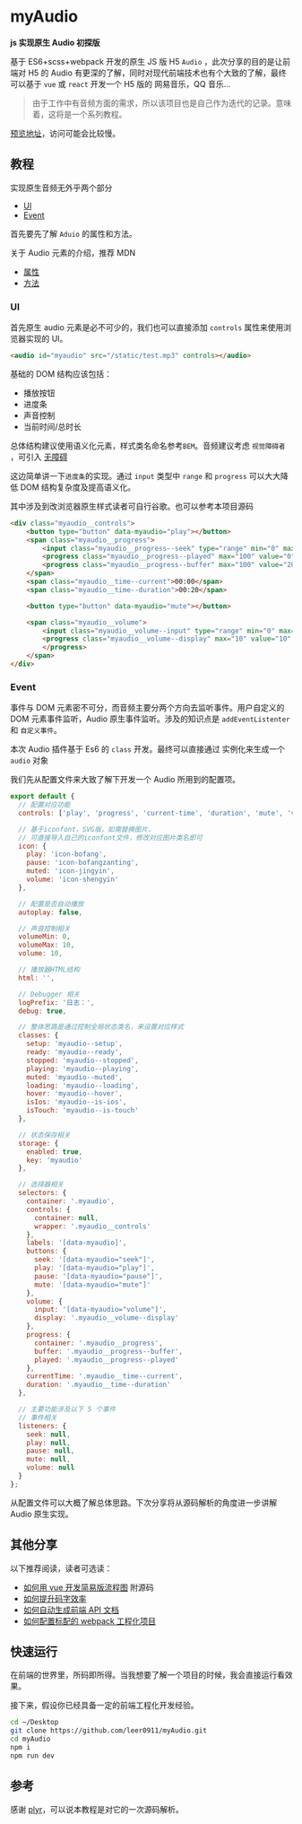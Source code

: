 # myAudio

**js 实现原生 Audio 初探版**

基于 ES6+scss+webpack 开发的原生 JS 版 H5 `Audio` ，此次分享的目的是让前端对 H5 的 Audio 有更深的了解，同时对现代前端技术也有个大致的了解，最终可以基于 `vue` 或 `react` 开发一个 H5 版的 网易音乐，QQ 音乐...

> 由于工作中有音频方面的需求，所以该项目也是自己作为迭代的记录。意味着，这将是一个系列教程。

[预览地址](https://vuedeveloper.github.io/myaudio/)，访问可能会比较慢。

## 教程

实现原生音频无外乎两个部分

* [UI](#UI)
* [Event](#Event)

首先要先了解 `Aduio` 的属性和方法。

关于 Audio 元素的介绍，推荐 MDN

* [属性](https://developer.mozilla.org/zh-CN/docs/Web/HTML/Element/audio)
* [方法](https://developer.mozilla.org/zh-CN/docs/Web/Guide/Events/Media_events)

### UI

首先原生 audio 元素是必不可少的，我们也可以直接添加 `controls` 属性来使用浏览器实现的 UI。

```html
<audio id="myaudio" src="/static/test.mp3" controls></audio>
```

基础的 DOM 结构应该包括：

* 播放按钮
* 进度条
* 声音控制
* 当前时间/总时长

总体结构建议使用语义化元素，样式类名命名参考`BEM`。音频建议考虑 `视觉障碍者` ，可引入 [无障碍](https://developer.mozilla.org/zh-CN/docs/Web/Accessibility/ARIA/ARIA_Techniques/Using_the_button_role)

这边简单讲一下`进度条`的实现。通过 `input` 类型中 `range` 和 `progress` 可以大大降低 DOM 结构复杂度及提高语义化。

其中涉及到改浏览器原生样式读者可自行谷歌。也可以参考本项目源码

```html
<div class="myaudio__controls">
    <button type="button" data-myaudio="play"></button>
    <span class="myaudio__progress">
        <input class="myaudio__progress--seek" type="range" min="0" max="100" step="0.1" value="0" data-myaudio="seek">
        <progress class="myaudio__progress--played" max="100" value="0" role="presentation"></progress>
        <progress class="myaudio__progress--buffer" max="100" value="20.43"></progress>
    </span>
    <span class="myaudio__time--current">00:00</span>
    <span class="myaudio__time--duration">00:20</span>

    <button type="button" data-myaudio="mute"></button>

    <span class="myaudio__volume">
        <input class="myaudio__volume--input" type="range" min="0" max="10" value="10" data-myaudio="volume">
        <progress class="myaudio__volume--display" max="10" value="10" role="presentation">
        </progress>
    </span>
</div>
```

### Event

事件与 DOM 元素密不可分，而音频主要分两个方向去监听事件。用户自定义的 DOM 元素事件监听，Audio 原生事件监听。涉及的知识点是 `addEventListenter` 和 `自定义事件`。

本次 Audio 插件基于 Es6 的 `class` 开发。最终可以直接通过 实例化来生成一个 `audio` 对象

我们先从配置文件来大致了解下开发一个 Audio 所用到的配置项。

```js
export default {
  // 配置对应功能
  controls: ['play', 'progress', 'current-time', 'duration', 'mute', 'volume'],

  // 基于iconfont，SVG版，如需替换图片，
  // 可直接导入自己的iconfont文件，修改对应图片类名即可
  icon: {
    play: 'icon-bofang',
    pause: 'icon-bofangzanting',
    muted: 'icon-jingyin',
    volume: 'icon-shengyin'
  },

  // 配置是否自动播放
  autoplay: false,

  // 声音控制相关
  volumeMin: 0,
  volumeMax: 10,
  volume: 10,

  // 播放器HTML结构
  html: '',

  // Debugger 相关
  logPrefix: '日志：',
  debug: true,

  // 整体思路是通过控制全局状态类名，来设置对应样式
  classes: {
    setup: 'myaudio--setup',
    ready: 'myaudio--ready',
    stopped: 'myaudio--stopped',
    playing: 'myaudio--playing',
    muted: 'myaudio--muted',
    loading: 'myaudio--loading',
    hover: 'myaudio--hover',
    isIos: 'myaudio--is-ios',
    isTouch: 'myaudio--is-touch'
  },

  // 状态保存相关
  storage: {
    enabled: true,
    key: 'myaudio'
  },

  // 选择器相关
  selectors: {
    container: '.myaudio',
    controls: {
      container: null,
      wrapper: '.myaudio__controls'
    },
    labels: '[data-myaudio]',
    buttons: {
      seek: '[data-myaudio="seek"]',
      play: '[data-myaudio="play"]',
      pause: '[data-myaudio="pause"]',
      mute: '[data-myaudio="mute"]'
    },
    volume: {
      input: '[data-myaudio="volume"]',
      display: '.myaudio__volume--display'
    },
    progress: {
      container: '.myaudio__progress',
      buffer: '.myaudio__progress--buffer',
      played: '.myaudio__progress--played'
    },
    currentTime: '.myaudio__time--current',
    duration: '.myaudio__time--duration'
  },

  // 主要功能涉及以下 5 个事件
  // 事件相关
  listeners: {
    seek: null,
    play: null,
    pause: null,
    mute: null,
    volume: null
  }
};
```

从配置文件可以大概了解总体思路。下次分享将从源码解析的角度进一步讲解 Audio 原生实现。

## 其他分享

以下推荐阅读，读者可选读：

* [如何用 vue 开发简易版流程图](https://github.com/leer0911/myVueTest) 附源码
* [如何提升码字效率](https://github.com/leer0911/myHotKey)
* [如何自动生成前端 API 文档](https://github.com/leer0911/myJsdoc)
* [如何配置标配的 webpack 工程化项目](https://github.com/leer0911/myAudio/blob/master/doc/webpack.md)

## 快速运行

在前端的世界里，所码即所得。当我想要了解一个项目的时候，我会直接运行看效果。

接下来，假设你已经具备一定的前端工程化开发经验。

```bash
cd ~/Desktop
git clone https://github.com/leer0911/myAudio.git
cd myAudio
npm i
npm run dev
```

## 参考

感谢 [plyr](https://plyr.io/#audio)，可以说本教程是对它的一次源码解析。
